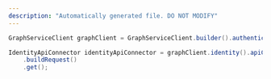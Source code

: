 ```yaml
---
description: "Automatically generated file. DO NOT MODIFY"
---
```

<!-- markdownlint-disable MD041 -->

```java
GraphServiceClient graphClient = GraphServiceClient.builder().authenticationProvider( authProvider ).buildClient();

IdentityApiConnector identityApiConnector = graphClient.identity().apiConnectors("{id}")
    .buildRequest()
    .get();
```
